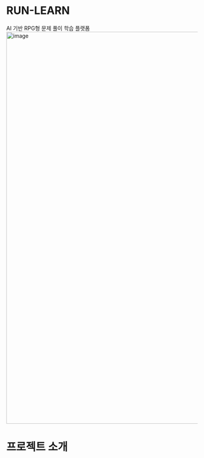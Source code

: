 # RUN-LEARN
AI 기반 RPG형 문제 풀이 학습 플랫폼
<img width="1417" height="1031" alt="image" src="https://github.com/user-attachments/assets/29ffdae5-2e8a-4d92-8ac5-8a65a34accfe" />

# 프로젝트 소개
